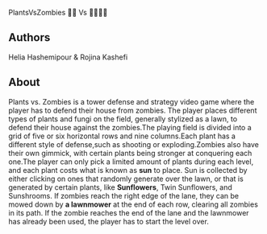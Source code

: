 PlantsVsZombies 🌱🌵 Vs 🧟‍♂️🧟‍♀️


## Authors
Helia Hashemipour & Rojina Kashefi

## About
Plants vs. Zombies is a tower defense and strategy video game where the player has to defend their house from zombies. The player places different types of plants and fungi on the field, generally stylized as a lawn, to defend their house against the zombies.The playing field is divided into a grid of five or six horizontal rows and nine columns.Each plant has a different style of defense,such as shooting or exploding.Zombies also have their own gimmick, with certain plants being stronger at conquering each one.The player can only pick a limited amount of plants during each level, and each plant costs what is known as **sun** to place. Sun is collected by either clicking on ones that randomly generate over the lawn, or that is generated by certain plants, like **Sunflowers**, Twin Sunflowers, and Sunshrooms. If zombies reach the right edge of the lane, they can be mowed down by **a lawnmower** at the end of each row, clearing all zombies in its path. If the zombie reaches the end of the lane and the lawnmower has already been used, the player has to start the level over.







